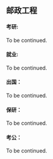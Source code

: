 ## 邮政工程

#### 考研:

To be continued.

#### 就业:

To be continued.

#### 出国：

To be continued.

#### 保研：

To be continued.

#### 考公：

To be continued.
